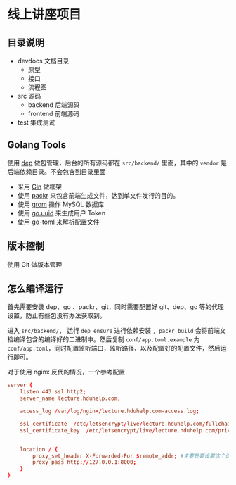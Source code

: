 # 线上讲座项目

## 目录说明

* devdocs 文档目录
  * 原型
  * 接口
  * 流程图
* src 源码
  * backend 后端源码
  * frontend 前端源码
* test 集成测试

## Golang Tools

使用 [dep](https://github.com/golang/dep) 做包管理，后台的所有源码都在 `src/backend/` 里面，其中的 `vendor` 是后端依赖目录。不会包含到目录里面

* 采用 [Gin](https://github.com/gin-gonic/gin) 做框架
* 使用 [packr](https://github.com/gobuffalo/packr) 来包含前端生成文件，达到单文件发行的目的。
* 使用 [grom](github.com/jinzhu/gorm) 操作 MySQL 数据库
* 使用 [go.uuid](github.com/satori/go.uuid) 来生成用户 Token
* 使用 [go-toml](github.com/pelletier/go-toml) 来解析配置文件

## 版本控制

使用 Git 做版本管理

## 怎么编译运行

首先需要安装 dep、go 、packr、git，同时需要配置好 git、dep、go 等的代理设置，防止有些包没有办法获取到。

进入 `src/backend/`， 运行 `dep ensure` 进行依赖安装 ，`packr build` 会将前端文档编译包含的编译好的二进制中。然后复制 `conf/app.toml.example` 为 `conf/app.toml`，同时配置监听端口，监听路径、以及配置好的配置文件，然后运行即可。

对于使用 nginx 反代的情况，一个参考配置

```conf
server {
    listen 443 ssl http2;
    server_name lecture.hduhelp.com;

    access_log /var/log/nginx/lecture.hduhelp.com-access.log;

    ssl_certificate  /etc/letsencrypt/live/lecture.hduhelp.com/fullchain.pem;
    ssl_certificate_key  /etc/letsencrypt/live/lecture.hduhelp.com/privkey.pem;


    location / {
        proxy_set_header X-Forwarded-For $remote_addr; #主要是要设置这个请求头，让 gin 能够获取到准确客户端的 ip
        proxy_pass http://127.0.0.1:8000;
    }
}

```
